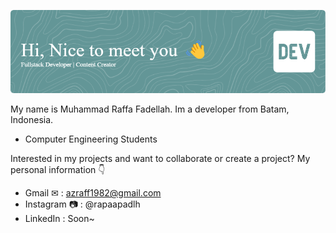 ![Header](./github-header-image.png)

My name is Muhammad Raffa Fadellah.
Im a developer from Batam, Indonesia.

-  Computer Engineering Students

Interested in my projects and want to collaborate or create a project?
My personal information 👇

- Gmail ✉      : azraff1982@gmail.com 
- Instagram 📷 : @rapaapadlh
- LinkedIn      : Soon~ 

<!---
MuhammadRaffaFadellah/MuhammadRaffaFadellah is a ✨ special ✨ repository because its `README.md` (this file) appears on your GitHub profile.
You can click the Preview link to take a look at your changes.
--->
